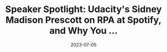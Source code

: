---
category:
- .nan
date: 2023-07-05
keyword_suggestion: ubuntu install docker
post_inspiration: https://www.informationweek.com/ai-or-machine-learning/speaker-spotlight-udacitys-sidney-madison-prescott-on-rpa-at-spotify-and-why-you-should-be-ready-for-rda
silot_terms: digital automation
title: 'Speaker Spotlight: Udacity''s Sidney Madison Prescott on RPA at Spotify, and
  Why You ...'
---